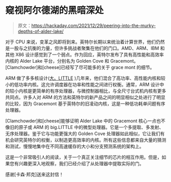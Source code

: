 # 窥视阿尔德湖的黑暗深处

> 原文：<https://hackaday.com/2021/12/29/peering-into-the-murky-depths-of-alder-lake/>

对于 CPU 来说，变革之风即将到来。英特尔长期以来统治着计算世界，他们仍然是一股与之抗衡的力量，但许多挑战者聚集在他们的门口。AMD、ARM、IBM 和其他 X86 设计感觉到了一个弱点。作为回应，英特尔发布了具有高性能和高效率内核的 Alder Lake 平台，分别名为 Golden Cove 和 Gracemont。[Clamchowder]和[cheese]已经写了尽可能多的关于 grace mont 的细节。

ARM 做了多多核设计([大。LITTLE](https://www.arm.com/why-arm/technologies/big-little) )几年来，他们混合了高功率、高性能内核和较小的低功率内核。这允许调度器在功率和性能之间进行权衡。通常，ARM 设计中的较小内核是更简单的有序处理器，与微控制器相比，与全尺寸台式机内核有更多共同点。许多人对 ARM 的方法和英特尔的新产品之间的明显相似之处进行了明显的比较，因为 Gracemont 基于英特尔的旧凌动内核，这是一种低功耗单问题有序处理器。

[Clamchowder]和[cheese]能够证明 Alder Lake 中的 Gracemont 核心一点也不像旧的原子或 ARM 的 big.LITTLE 中的微型处理器。它是一个多提取、多发射、无序处理器。鉴于它与功能更强大的 Golden Cove 处理器如此相似，它让我们有机会研究英特尔的权衡，以制造更高效率的内核。所有这些信息都来自大量的猜测和测试，慢慢地集中在不同高速缓存的大小和分支预测系统的架构上。

这是一个非常吸引人的阅读，关于一个真正关注细节的芯片的相互作用。但是，如果您有兴趣更深入地观察，我们已经介绍了从处理器中提取实际的门。

感谢[卡森·邦克]送来这封信！